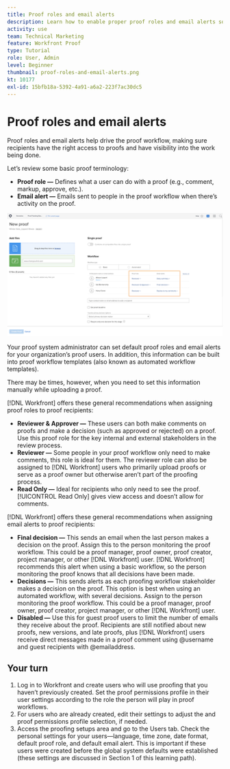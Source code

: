 ```yaml
---
title: Proof roles and email alerts
description: Learn how to enable proper proof roles and email alerts so proof recipients have access to proofs and visibility into the work being done in [!DNL  Workfront].
activity: use
team: Technical Marketing
feature: Workfront Proof
type: Tutorial
role: User, Admin
level: Beginner
thumbnail: proof-roles-and-email-alerts.png
kt: 10177
exl-id: 15bfb18a-5392-4a91-a6a2-223f7ac30dc5
---
```

# Proof roles and email alerts

Proof roles and email alerts help drive the proof workflow, making sure recipients have the right access to proofs and have visibility into the work being done.

Let’s review some basic proof terminology:

* **Proof role —** Defines what a user can do with a proof (e.g., comment, markup, approve, etc.).
* **Email alert —** Emails sent to people in the proof workflow when there’s activity on the proof.

![An image of the [!UICONTROL New Proof] window with the [!UICONTROL Proof role] and [!UICONTROL Email alerts] columns highlighted.](assets/proof-roles-and-email-alerts.png)

Your proof system administrator can set default proof roles and email alerts for your organization’s proof users. In addition, this information can be built into proof workflow templates (also known as automated workflow templates).

There may be times, however, when you need to set this information manually while uploading a proof.

[!DNL Workfront] offers these general recommendations when assigning proof roles to proof recipients:

* **Reviewer & Approver —** These users can both make comments on proofs and make a decision (such as approved or rejected) on a proof. Use this proof role for the key internal and external stakeholders in the review process.
* **Reviewer —** Some people in your proof workflow only need to make comments, this role is ideal for them. The reviewer role can also be assigned to [!DNL Workfront] users who primarily upload proofs or serve as a proof owner but otherwise aren’t part of the proofing process.
* **Read Only —** Ideal for recipients who only need to see the proof. [!UICONTROL Read Only] gives view access and doesn’t allow for comments.

[!DNL Workfront] offers these general recommendations when assigning email alerts to proof recipients:

* **Final decision —** This sends an email when the last person makes a decision on the proof. Assign this to the person monitoring the proof workflow. This could be a proof manager, proof owner, proof creator, project manager, or other [!DNL Workfront] user. [!DNL Workfront] recommends this alert when using a basic workflow, so the person monitoring the proof knows that all decisions have been made.
* **Decisions —** This sends alerts as each proofing workflow stakeholder makes a decision on the proof. This option is best when using an automated workflow, with several decisions. Assign to the person monitoring the proof workflow. This could be a proof manager, proof owner, proof creator, project manager, or other [!DNL Workfront] user.
* **Disabled —** Use this for guest proof users to limit the number of emails they receive about the proof. Recipients are still notified about new proofs, new versions, and late proofs, plus [!DNL Workfront] users receive direct messages made in a proof comment using @username and guest recipients with @emailaddress.

## Your turn

1. Log in to Workfront and create users who will use proofing that you haven’t previously created. Set the proof permissions profile in their user settings according to the role the person will play in proof workflows.
1. For users who are already created, edit their settings to adjust the and proof permissions profile selection, if needed.
1. Access the proofing setups area and go to the Users tab. Check the personal settings for your users—language, time zone, date format, default proof role, and default email alert. This is important if these users were created before the global system defaults were established (these settings are discussed in Section 1 of this learning path).

<!--
Download the proof role and email alert guides to have on hand as you start uploading proofs and assigning proof recipients.
-->

<!--
## Learn more
* Notifications for proof comments and decisions
-->

<!--
## Guides
* Proof roles
* Email alerts
-->
